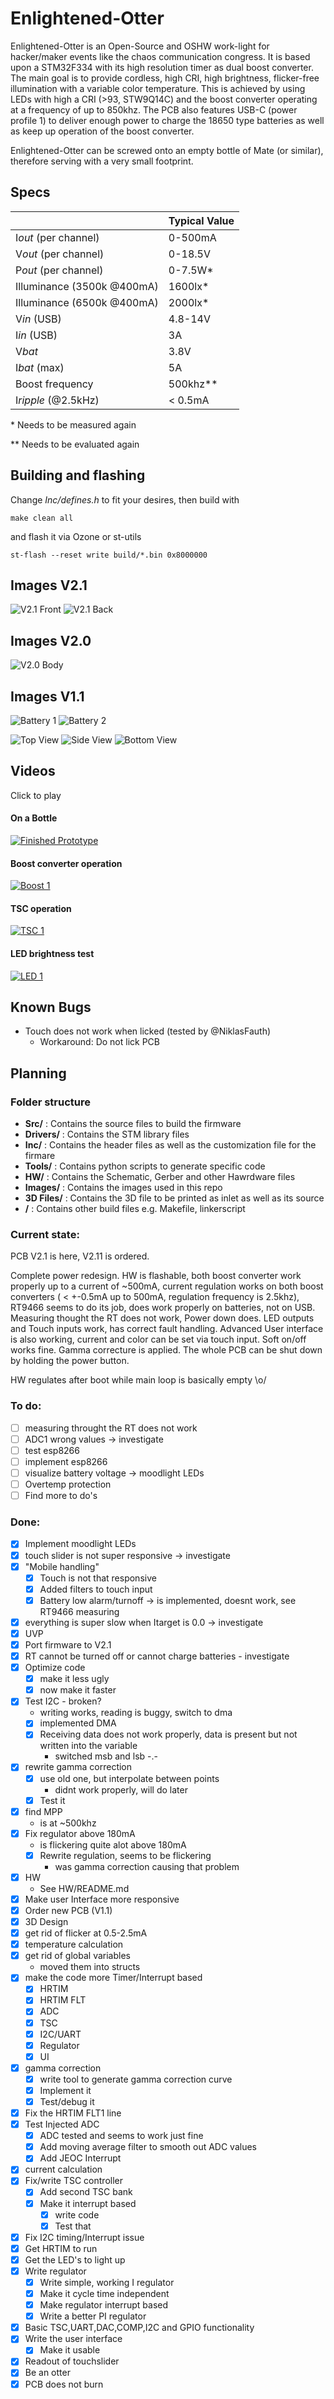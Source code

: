 # Enlightened-Otter

Enlightened-Otter is an Open-Source and OSHW work-light for hacker/maker events like the chaos communication congress. It is based upon a STM32F334 with its 
high resolution timer as dual boost 
converter. The main goal is to provide cordless, high CRI, high brightness, flicker-free illumination with a variable color temperature. This is achieved by using LEDs with high a CRI (>93, STW9Q14C) and 
the boost 
converter operating at a frequency of up to 850khz. The PCB also features USB-C (power profile 1) to deliver enough power to charge the 18650 type batteries as well as keep up operation of the boost converter.

Enlightened-Otter can be screwed onto an empty bottle of Mate (or similar), therefore serving with a very small footprint.

## Specs

|								| Typical Value |
| -------------------------		| -------------	|
| I*out* (per channel)	 		| 0-500mA 		|
| V*out* (per channel)			| 0-18.5V 		|
| P*out* (per channel)			| 0-7.5W*		|
| Illuminance (3500k @400mA)	| 1600lx*  		|
| Illuminance (6500k @400mA)	| 2000lx* 		|
| V*in* (USB) 					| 4.8-14V  		|
| I*in* (USB) 					| 3A  			|
| V*bat* 						| 3.8V 			|
| I*bat* (max)					| 5A  			|
| Boost frequency				| 500khz**		|
| I*ripple* (@2.5kHz)			| < 0.5mA 		|


\* Needs to be measured again
 
\** Needs to be evaluated again



## Building and flashing

Change *Inc/defines.h* to fit your desires, then build with

`make clean all`

and flash it via Ozone or st-utils

`st-flash --reset write build/*.bin 0x8000000`

## Images V2.1

![V2.1 Front](Images/v21_front_1.jpg)
![V2.1 Back](Images/v21_back_1.jpg)

## Images V2.0

![V2.0 Body](Images/body_2.jpg)

## Images V1.1

![Battery 1](Images/final_tisch.jpeg)
![Battery 2](Images/final_werkstatt.jpeg)

![Top View](Images/Enlighted_Otter_1.jpeg)
![Side View](Images/Enlighted_Otter_2.jpeg)
![Bottom View](Images/Enlighted_Otter_3.jpeg)

## Videos

Click to play

#### On a Bottle

[![Finished Prototype](Images/final_werkstatt.jpeg)](https://twitter.com/JanHenrikH/status/1033489392109797377)

#### Boost converter operation

[![Boost 1](https://img.youtube.com/vi/A-QjU9mWTO4/0.jpg)](https://youtu.be/A-QjU9mWTO4)

#### TSC operation

[![TSC 1](https://img.youtube.com/vi/ADD4yiM9S0Q/0.jpg)](https://youtu.be/ADD4yiM9S0Q)

#### LED brightness test

[![LED 1](https://img.youtube.com/vi/DC_eAY72nbw/0.jpg)](https://youtu.be/DC_eAY72nbw)

## Known Bugs

- Touch does not work when licked (tested by @NiklasFauth)
	- Workaround: Do not lick PCB

## Planning


### Folder structure

- **Src/** : Contains the source files to build the firmware
- **Drivers/** : Contains the STM library files
- **Inc/** : Contains the header files as well as the customization file for the firmare
- **Tools/** : Contains python scripts to generate specific code
- **HW/** : Contains the Schematic, Gerber and other Hawrdware files
- **Images/** : Contains the images used in this repo
- **3D Files/** : Contains the 3D file to be printed as inlet as well as its source
- **/** : Contains other build files e.g. Makefile, linkerscript

### Current state:

PCB V2.1 is here, V2.11 is ordered.

Complete power redesign. HW is flashable, both boost converter work properly up to a current of ~500mA, current regulation works on both boost converters ( < +-0.5mA up to 500mA, regulation frequency is 2.5khz), RT9466 seems to do its job, does work properly on 
batteries, not on USB. Measuring thought the RT does not work, Power down does. LED outputs and Touch inputs work, has correct fault handling.
Advanced User interface is also working, current and color can be set via touch input. Soft on/off works fine. Gamma correcture is applied.
The whole PCB can be shut down by holding the power button.

HW regulates after boot while main loop is basically empty \o/

### To do:

- [ ] measuring throught the RT does not work
- [ ] ADC1 wrong values -> investigate
- [ ] test esp8266
- [ ] implement esp8266
- [ ] visualize battery voltage -> moodlight LEDs
- [ ] Overtemp protection
- [ ] Find more to do's

### Done:

- [x] Implement moodlight LEDs
- [x] touch slider is not super responsive -> investigate
- [x] "Mobile handling"
	- [x] Touch is not that responsive
	- [x] Added filters to touch input
	- [x] Battery low alarm/turnoff -> is implemented, doesnt work, see RT9466 measuring
- [x] everything is super slow when Itarget is 0.0 -> investigate
- [x] UVP
- [x] Port firmware to V2.1
- [x] RT cannot be turned off or cannot charge batteries - investigate
- [x] Optimize code
	- [x] make it less ugly
	- [x] now make it faster
- [x] Test I2C - broken?
	- writing works, reading is buggy, switch to dma
	- [x] implemented DMA
	- [x] Receiving data does not work properly, data is present but not written into the variable
		- switched msb and lsb -.-
- [x] rewrite gamma correction
	- [x] use old one, but interpolate between points
		- didnt work properly, will do later
	- [x] Test it
- [x] find MPP
	- is at ~500khz
- [x] Fix regulator above 180mA
	- is flickering quite alot above 180mA
	- [x] Rewrite regulation, seems to be flickering
		- was gamma correction causing that problem
- [x] HW
	-  See HW/README.md
- [x] Make user Interface more responsive
- [x] Order new PCB (V1.1)
- [x] 3D Design
- [x] get rid of flicker at 0.5-2.5mA 
- [x] temperature calculation
- [x] get rid of global variables
	- moved them into structs
- [x] make the code more Timer/Interrupt based
	- [x] HRTIM
	- [x] HRTIM FLT
	- [x] ADC
	- [x] TSC
	- [x] I2C/UART
	- [x] Regulator
	- [x] UI
- [x] gamma correction
	- [x] write tool to generate gamma correction curve
	- [x] Implement it
	- [x] Test/debug it
- [x] Fix the HRTIM FLT1 line
- [x] Test Injected ADC
	- [x] ADC tested and seems to work just fine
	- [x] Add moving average filter to smooth out ADC values
	- [x] Add JEOC Interrupt
- [x] current calculation
- [x] Fix/write TSC controller
	- [x] Add second TSC bank
	- [x] Make it interrupt based
		- [x] write code
		- [x] Test that
- [x] Fix I2C timing/Interrupt issue
- [x] Get HRTIM to run
- [x] Get the LED's to light up
- [x] Write regulator
	- [x] Write simple, working I regulator
	- [x] Make it cycle time independent
	- [x] Make regulator interrupt based
	- [x] Write a better PI regulator
- [x] Basic TSC,UART,DAC,COMP,I2C and GPIO functionality
- [x] Write the user interface
	- [x] Make it usable
- [x] Readout of touchslider
- [x] Be an otter
- [x] PCB does not burn
